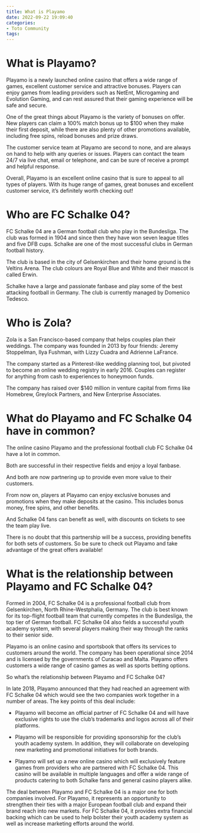 ```yaml
---
title: What is Playamo
date: 2022-09-22 19:09:40
categories:
- Toto Community
tags:
---
```



#  What is Playamo?

Playamo is a newly launched online casino that offers a wide range of games, excellent customer service and attractive bonuses. Players can enjoy games from leading providers such as NetEnt, Microgaming and Evolution Gaming, and can rest assured that their gaming experience will be safe and secure.

One of the great things about Playamo is the variety of bonuses on offer. New players can claim a 100% match bonus up to $100 when they make their first deposit, while there are also plenty of other promotions available, including free spins, reload bonuses and prize draws.

The customer service team at Playamo are second to none, and are always on hand to help with any queries or issues. Players can contact the team 24/7 via live chat, email or telephone, and can be sure of receive a prompt and helpful response.

Overall, Playamo is an excellent online casino that is sure to appeal to all types of players. With its huge range of games, great bonuses and excellent customer service, it’s definitely worth checking out!

#  Who are FC Schalke 04?

FC Schalke 04 are a German football club who play in the Bundesliga. The club was formed in 1904 and since then they have won seven league titles and five DFB cups. Schalke are one of the most successful clubs in German football history.

The club is based in the city of Gelsenkirchen and their home ground is the Veltins Arena. The club colours are Royal Blue and White and their mascot is called Erwin.

Schalke have a large and passionate fanbase and play some of the best attacking football in Germany. The club is currently managed by Domenico Tedesco.

#  Who is Zola?

Zola is a San Francisco-based company that helps couples plan their weddings. The company was founded in 2013 by four friends: Jeremy Stoppelman, Ilya Fushman, with Lizzy Cuadra and Adrienne LaFrance.

The company started as a Pinterest-like wedding planning tool, but pivoted to become an online wedding registry in early 2016. Couples can register for anything from cash to experiences to honeymoon funds.

The company has raised over $140 million in venture capital from firms like Homebrew, Greylock Partners, and New Enterprise Associates.

#  What do Playamo and FC Schalke 04 have in common?

The online casino Playamo and the professional football club FC Schalke 04 have a lot in common.

Both are successful in their respective fields and enjoy a loyal fanbase.

And both are now partnering up to provide even more value to their customers.

From now on, players at Playamo can enjoy exclusive bonuses and promotions when they make deposits at the casino. This includes bonus money, free spins, and other benefits.

And Schalke 04 fans can benefit as well, with discounts on tickets to see the team play live.

There is no doubt that this partnership will be a success, providing benefits for both sets of customers. So be sure to check out Playamo and take advantage of the great offers available!

#  What is the relationship between Playamo and FC Schalke 04?

Formed in 2004, FC Schalke 04 is a professional football club from Gelsenkirchen, North Rhine-Westphalia, Germany. The club is best known for its top-flight football team that currently competes in the Bundesliga, the top tier of German football. FC Schalke 04 also fields a successful youth academy system, with several players making their way through the ranks to their senior side.

Playamo is an online casino and sportsbook that offers its services to customers around the world. The company has been operational since 2014 and is licensed by the governments of Curacao and Malta. Playamo offers customers a wide range of casino games as well as sports betting options.

So what’s the relationship between Playamo and FC Schalke 04?

In late 2018, Playamo announced that they had reached an agreement with FC Schalke 04 which would see the two companies work together in a number of areas. The key points of this deal include:

* Playamo will become an official partner of FC Schalke 04 and will have exclusive rights to use the club’s trademarks and logos across all of their platforms.

* Playamo will be responsible for providing sponsorship for the club’s youth academy system. In addition, they will collaborate on developing new marketing and promotional initiatives for both brands.

* Playamo will set up a new online casino which will exclusively feature games from providers who are partnered with FC Schalke 04. This casino will be available in multiple languages and offer a wide range of products catering to both Schalke fans and general casino players alike.

The deal between Playamo and FC Schalke 04 is a major one for both companies involved. For Playamo, it represents an opportunity to strengthen their ties with a major European football club and expand their brand reach into new markets. For FC Schalke 04, it provides extra financial backing which can be used to help bolster their youth academy system as well as increase marketing efforts around the world.